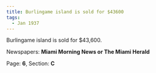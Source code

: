 ```yaml
---  
title: Burlingame island is sold for $43600  
tags:  
  - Jan 1937  
---  
```

  
Burlingame island is sold for $43,600.  
  
Newspapers: **Miami Morning News or The Miami Herald**  
  
Page: **6**, Section: **C** 
